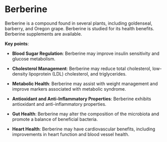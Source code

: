 [//]: # (source: ?)
[//]: # (tags: herbals)

# Berberine

Berberine is a compound found in several plants, including goldenseal, barberry, and Oregon grape. Berberine is studied for its health benefits. Berberine supplements are available.

**Key points**:

* **Blood Sugar Regulation**: Berberine may improve insulin sensitivity and glucose metabolism.

* **Cholesterol Management**: Berberine may reduce total cholesterol, low-density lipoprotein (LDL) cholesterol, and triglycerides.

* **Metabolic Health**: Berberine may assist with weight management and improve markers associated with metabolic syndrome.

* **Antioxidant and Anti-Inflammatory Properties**: Berberine exhibits antioxidant and anti-inflammatory properties.

* **Gut Health**: Berberine may alter the composition of the microbiota and promote a balance of beneficial bacteria.

* **Heart Health**: Berberine may have cardiovascular benefits, including improvements in heart function and blood vessel health.
